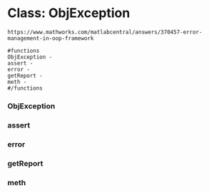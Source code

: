 # Class: ObjException



    
    https://www.mathworks.com/matlabcentral/answers/370457-error-management-in-oop-framework  
      
    #functions  
    ObjException -  
    assert -  
    error -  
    getReport -  
    meth -  
    #/functions  
      
### ObjException




    
### assert




    
### error




    
### getReport




    
### meth




    
